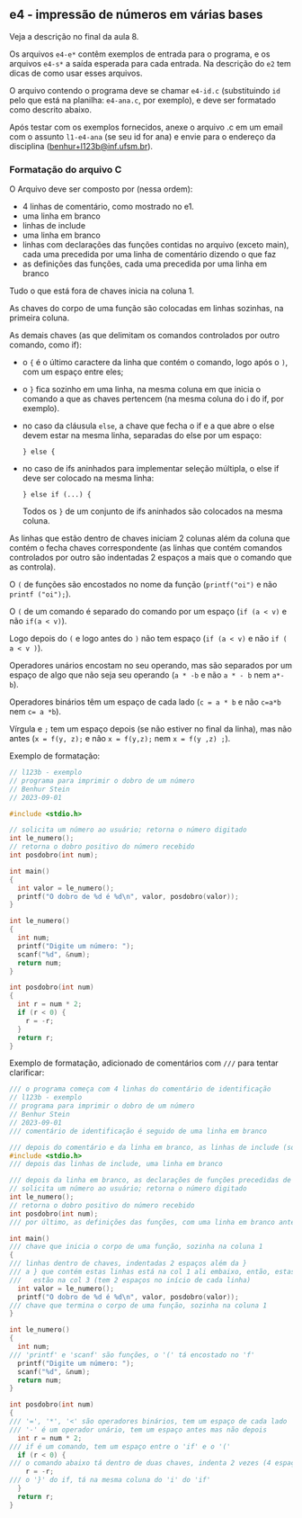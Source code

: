 ## e4 - impressão de números em várias bases

Veja a descrição no final da aula 8.

Os arquivos `e4-e*` contêm exemplos de entrada para o programa, e os arquivos `e4-s*` a saída esperada para cada entrada. Na descrição do `e2` tem dicas de como usar esses arquivos.

O arquivo contendo o programa deve se chamar `e4-id.c` (substituindo `id` pelo que está na planilha: `e4-ana.c`, por exemplo), e deve ser formatado como descrito abaixo.

Após testar com os exemplos fornecidos, anexe o arquivo .c em um email com o assunto `l1-e4-ana` (se seu id for ana) e envie para o endereço da disciplina (benhur+l123b@inf.ufsm.br).

### Formatação do arquivo C

O Arquivo deve ser composto por (nessa ordem):
- 4 linhas de comentário, como mostrado no e1.
- uma linha em branco
- linhas de include
- uma linha em branco
- linhas com declarações das funções contidas no arquivo (exceto main), cada uma precedida por uma linha de comentário dizendo o que faz
- as definições das funções, cada uma precedida por uma linha em branco

Tudo o que está fora de chaves inicia na coluna 1.

As chaves do corpo de uma função são colocadas em linhas sozinhas, na primeira coluna.

As demais chaves (as que delimitam os comandos controlados por outro comando, como if):
- o `{` é o último caractere da linha que contém o comando, logo após o `)`, com um espaço entre eles;
- o `}` fica sozinho em uma linha, na mesma coluna em que inicia o comando a que as chaves pertencem (na mesma coluna do i do if, por exemplo).
- no caso da cláusula `else`, a chave que fecha o if e a que abre o else devem estar na mesma linha, separadas do else por um espaço:
  
   `} else {`
- no caso de ifs aninhados para implementar seleção múltipla, o else if deve ser colocado na mesma linha:
  
   `} else if (...) {`

  Todos os `}` de um conjunto de ifs aninhados são colocados na mesma coluna.

As linhas que estão dentro de chaves iniciam 2 colunas além da coluna que contém o fecha chaves correspondente (as linhas que contém comandos controlados por outro são indentadas 2 espaços a mais que o comando que as controla).

O `(` de funções são encostados no nome da função (`printf("oi")` e não `printf ("oi");`).

O `(` de um comando é separado do comando por um espaço (`if (a < v)` e não `if(a < v)`).

Logo depois do `(` e logo antes do `)` não tem espaço (`if (a < v)` e não `if ( a < v )`).

Operadores unários encostam no seu operando, mas são separados por um espaço de algo que não seja seu operando (`a * -b` e não `a * - b` nem `a*-b`).

Operadores binários têm um espaço de cada lado (`c = a * b` e não `c=a*b` nem `c= a *b`).

Vírgula e `;` tem um espaço depois (se não estiver no final da linha), mas não antes (`x = f(y, z);` e não `x = f(y,z);` nem `x = f(y ,z) ;`).

Exemplo de formatação:
```c
// l123b - exemplo
// programa para imprimir o dobro de um número
// Benhur Stein
// 2023-09-01

#include <stdio.h>

// solicita um número ao usuário; retorna o número digitado
int le_numero();
// retorna o dobro positivo do número recebido
int posdobro(int num);

int main()
{
  int valor = le_numero();
  printf("O dobro de %d é %d\n", valor, posdobro(valor));
}

int le_numero()
{
  int num;
  printf("Digite um número: ");
  scanf("%d", &num);
  return num;
}

int posdobro(int num)
{
  int r = num * 2;
  if (r < 0) {
    r = -r;
  }
  return r;
}
```
Exemplo de formatação, adicionado de comentários com `///` para tentar clarificar:
```c
/// o programa começa com 4 linhas do comentário de identificação
// l123b - exemplo
// programa para imprimir o dobro de um número
// Benhur Stein
// 2023-09-01
/// comentário de identificação é seguido de uma linha em branco

/// depois do comentário e da linha em branco, as linhas de include (só tem 1)
#include <stdio.h>
/// depois das linhas de include, uma linha em branco

/// depois da linha em branco, as declarações de funções precedidas de comentário
// solicita um número ao usuário; retorna o número digitado
int le_numero();
// retorna o dobro positivo do número recebido
int posdobro(int num);
/// por último, as definições das funções, com uma linha em branco antes de cada

int main()
/// chave que inicia o corpo de uma função, sozinha na coluna 1
{
/// linhas dentro de chaves, indentadas 2 espaços além da }
/// a } que contém estas linhas está na col 1 ali embaixo, então, estas linhas
///   estão na col 3 (tem 2 espaços no início de cada linha)
  int valor = le_numero();
  printf("O dobro de %d é %d\n", valor, posdobro(valor));
/// chave que termina o corpo de uma função, sozinha na coluna 1
}

int le_numero()
{
  int num;
/// 'printf' e 'scanf' são funções, o '(' tá encostado no 'f'
  printf("Digite um número: ");
  scanf("%d", &num);
  return num;
}

int posdobro(int num)
{
/// '=', '*', '<' são operadores binários, tem um espaço de cada lado
/// '-' é um operador unário, tem um espaço antes mas não depois
  int r = num * 2;
/// if é um comando, tem um espaço entre o 'if' e o '('
  if (r < 0) {
/// o comando abaixo tá dentro de duas chaves, indenta 2 vezes (4 espaços)
    r = -r;
/// o '}' do if, tá na mesma coluna do 'i' do 'if'
  }
  return r;
}
```
